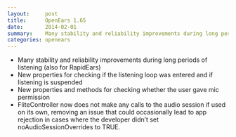 ```yaml
---
layout:     post
title:      OpenEars 1.65 
date:       2014-02-01
summary:    Many stability and reliability improvements during long periods of listening (also for RapidEars)
categories: openears
---
```

* Many stability and reliability improvements during long periods of listening (also for RapidEars)
* New properties for checking if the listening loop was entered and if listening is suspended
* New properties and methods for checking whether the user gave mic permission
* FliteController now does not make any calls to the audio session if used on its own, removing an issue that could occasionally lead to app rejection in cases where the developer didn’t set noAudioSessionOverrides to TRUE.